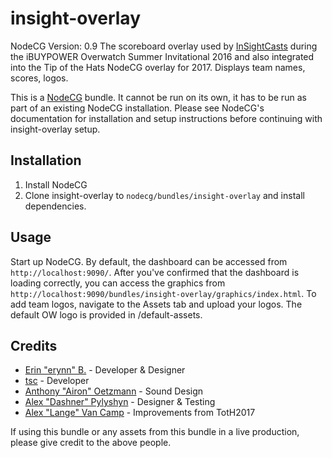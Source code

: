 # insight-overlay
NodeCG Version: 0.9
The scoreboard overlay used by [InSightCasts](https://twitter.com/InSightCasts) during the iBUYPOWER Overwatch Summer Invitational 2016 and also integrated into the Tip of the Hats NodeCG overlay for 2017. Displays team names, scores, logos.

This is a [NodeCG](http://github.com/nodecg/nodecg) bundle. It cannot be run on its own, it has to be run as part of an existing NodeCG installation. Please see NodeCG's documentation for installation and setup instructions before continuing with insight-overlay setup.

## Installation
1. Install NodeCG
2. Clone insight-overlay to `nodecg/bundles/insight-overlay` and install dependencies.

## Usage
Start up NodeCG. By default, the dashboard can be accessed from `http://localhost:9090/`.
After you've confirmed that the dashboard is loading correctly, you can access the graphics from
`http://localhost:9090/bundles/insight-overlay/graphics/index.html`.
To add team logos, navigate to the Assets tab and upload your logos. The default OW logo is provided in /default-assets.

## Credits
- [Erin "erynn" B.](https://github.com/erynnb) - Developer & Designer
- [tsc](https://github.com/thesupremecommander) - Developer
- [Anthony "Airon" Oetzmann](http://aironaudio.weebly.com/) - Sound Design
- [Alex "Dashner" Pylyshyn](https://twitter.com/dashnerrr) - Designer & Testing
- [Alex "Lange" Van Camp](http://alexvan.camp/) - Improvements from TotH2017

If using this bundle or any assets from this bundle in a live production, please give credit to the above people.
